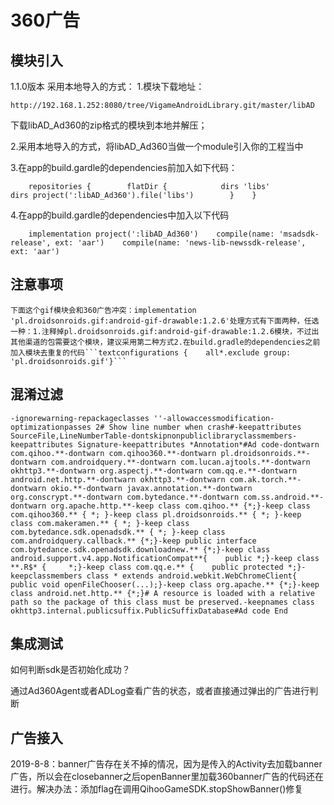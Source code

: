 # 360广告

## 模块引入

1.1.0版本 采用本地导入的方式： 1.模块下载地址：

```text
http://192.168.1.252:8080/tree/VigameAndroidLibrary.git/master/libAD
```

下载libAD\_Ad360的zip格式的模块到本地并解压；

2.采用本地导入的方式，将libAD\_Ad360当做一个module引入你的工程当中

3.在app的build.gardle的dependencies前加入如下代码：

```text
    repositories {        flatDir {            dirs 'libs'            dirs project(':libAD_Ad360').file('libs')        }    }
```

4.在app的build.gardle的dependencies中加入以下代码

```text
    implementation project(':libAD_Ad360')    compile(name: 'msadsdk-release', ext: 'aar')    compile(name: 'news-lib-newssdk-release', ext: 'aar')
```

## 注意事项

```text
下面这个gif模块会和360广告冲突：implementation 'pl.droidsonroids.gif:android-gif-drawable:1.2.6'处理方式有下面两种，任选一种：1.注释掉pl.droidsonroids.gif:android-gif-drawable:1.2.6模块，不过出其他渠道的包需要这个模块，建议采用第二种方式2.在build.gradle的dependencies之前加入模块去重复的代码```textconfigurations {    all*.exclude group: 'pl.droidsonroids.gif'}```
```

## 混淆过滤

```text
-ignorewarning-repackageclasses ''-allowaccessmodification-optimizationpasses 2# Show line number when crash#-keepattributes SourceFile,LineNumberTable-dontskipnonpubliclibraryclassmembers-keepattributes Signature-keepattributes *Annotation*#Ad code-dontwarn com.qihoo.**-dontwarn com.qihoo360.**-dontwarn pl.droidsonroids.**-dontwarn com.androidquery.**-dontwarn com.lucan.ajtools.**-dontwarn okhttp3.**-dontwarn org.aspectj.**-dontwarn com.qq.e.**-dontwarn android.net.http.**-dontwarn okhttp3.**-dontwarn com.ak.torch.**-dontwarn okio.**-dontwarn javax.annotation.**-dontwarn org.conscrypt.**-dontwarn com.bytedance.**-dontwarn com.ss.android.**-dontwarn org.apache.http.**-keep class com.qihoo.** {*;}-keep class com.qihoo360.** { *; }-keep class pl.droidsonroids.** { *; }-keep class com.makeramen.** { *; }-keep class com.bytedance.sdk.openadsdk.** { *; }-keep class com.androidquery.callback.** {*;}-keep public interface com.bytedance.sdk.openadsdk.downloadnew.** {*;}-keep class android.support.v4.app.NotificationCompat**{    public *;}-keep class **.R$* {     *;}-keep class com.qq.e.** {    public protected *;}-keepclassmembers class * extends android.webkit.WebChromeClient{    public void openFileChooser(...);}-keep class org.apache.** {*;}-keep class android.net.http.** {*;}# A resource is loaded with a relative path so the package of this class must be preserved.-keepnames class okhttp3.internal.publicsuffix.PublicSuffixDatabase#Ad code End
```

## 集成测试

如何判断sdk是否初始化成功？

通过Ad360Agent或者ADLog查看广告的状态，或者直接通过弹出的广告进行判断

## 广告接入

2019-8-8：banner广告存在关不掉的情况，因为是传入的Activity去加载banner广告，所以会在closebanner之后openBanner里加载360banner广告的代码还在进行。解决办法：添加flag在调用QihooGameSDK.stopShowBanner\(\)修复


